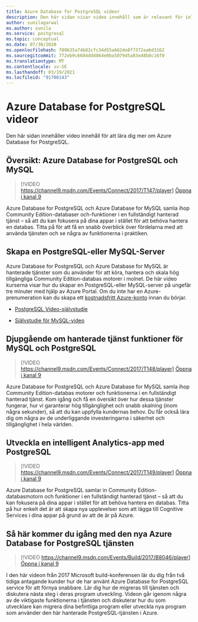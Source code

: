 ```yaml
---
title: Azure Database for PostgreSQL videor
description: Den här sidan visar video innehåll som är relevant för inlärnings Azure Database for PostgreSQL.
author: sunilagarwal
ms.author: sunila
ms.service: postgresql
ms.topic: conceptual
ms.date: 07/30/2020
ms.openlocfilehash: f89635a74b82cfc34d55a662de8f7372aabd3162
ms.sourcegitcommit: 772eb9c6684dd4864e0ba507945a83e48b8c16f0
ms.translationtype: MT
ms.contentlocale: sv-SE
ms.lasthandoff: 03/19/2021
ms.locfileid: "91708143"
---
```

# <a name="azure-database-for-postgresql-videos"></a>Azure Database for PostgreSQL videor

Den här sidan innehåller video innehåll för att lära dig mer om Azure Database for PostgreSQL.

## <a name="overview-azure-database-for-postgresql-and-mysql"></a>Översikt: Azure Database for PostgreSQL och MySQL

>[!VIDEO https://channel9.msdn.com/Events/Connect/2017/T147/player] 
[Öppna i kanal 9](https://channel9.msdn.com/Events/Connect/2017/T147)

Azure Database for PostgreSQL och Azure Database for MySQL samla ihop Community Edition-databaser och-funktioner i en fullständigt hanterad tjänst – så att du kan fokusera på dina appar i stället för att behöva hantera en databas. Titta på för att få en snabb överblick över fördelarna med att använda tjänsten och se några av funktionerna i praktiken.

## <a name="create-a-postgresql-or-mysql-server"></a>Skapa en PostgreSQL-eller MySQL-Server
Azure Database for PostgreSQL och Azure Database for MySQL är hanterade tjänster som du använder för att köra, hantera och skala hög tillgängliga Community Edition-databas motorer i molnet. De här video kurserna visar hur du skapar en PostgreSQL-eller MySQL-server på ungefär tre minuter med hjälp av Azure Portal. Om du inte har en Azure-prenumeration kan du skapa ett [kostnadsfritt Azure-konto](https://azure.microsoft.com/free/) innan du börjar.

* [PostgreSQL Video-självstudie](https://azure.microsoft.com/resources/videos/create-an-azure-database-for-postgresql-server-in-the-azure-portal)

* [Självstudie för MySQL-video](https://azure.microsoft.com/resources/videos/create-an-azure-database-for-mysql-server-by-using-the-azure-portal)

## <a name="deep-dive-on-managed-service-capabilities-for-mysql-and-postgresql"></a>Djupgående om hanterade tjänst funktioner för MySQL och PostgreSQL

>[!VIDEO https://channel9.msdn.com/Events/Connect/2017/T148/player]
[Öppna i kanal 9](https://channel9.msdn.com/Events/Connect/2017/T148)

Azure Database for PostgreSQL och Azure Database for MySQL samla ihop Community Edition-databas motorer och funktionerna i en fullständigt hanterad tjänst. Kom igång och få en översikt över hur dessa tjänster fungerar, hur vi garanterar hög tillgänglighet och snabb skalning (inom några sekunder), så att du kan uppfylla kundernas behov. Du får också lära dig om några av de underliggande investeringarna i säkerhet och tillgänglighet i hela världen.

## <a name="develop-an-intelligent-analytics-app-with-postgresql"></a>Utveckla en intelligent Analytics-app med PostgreSQL

>[!VIDEO https://channel9.msdn.com/Events/Connect/2017/T149/player]
[Öppna i kanal 9](https://channel9.msdn.com/Events/Connect/2017/T149)

Azure Database for PostgreSQL samlar in Community Edition-databasmotorn och funktioner i en fullständigt hanterad tjänst – så att du kan fokusera på dina appar i stället för att behöva hantera en databas. Titta på hur enkelt det är att skapa nya upplevelser som att lägga till Cognitive Services i dina appar på grund av att de är på Azure.

## <a name="how-to-get-started-with-the-new-azure-database-for-postgresql-service"></a>Så här kommer du igång med den nya Azure Database for PostgreSQL tjänsten

>[!VIDEO https://channel9.msdn.com/Events/Build/2017/B8046/player]
[Öppna i kanal 9](https://channel9.msdn.com/events/Build/2017/B8046)

I den här videon från 2017 Microsoft build-konferensen lär du dig från två tidiga antagande kunder hur de har använt Azure Database for PostgreSQL service för att förnya snabbare. Lär dig hur de migreras till tjänsten och diskutera nästa steg i deras program utveckling. Videon går igenom några av de viktigaste funktionerna i tjänsten och diskuterar hur du som utvecklare kan migrera dina befintliga program eller utveckla nya program som använder den här hanterade PostgreSQL-tjänsten i Azure.
